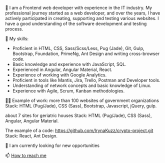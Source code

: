 💬 I am a Frontend web developer with experience in the IT industry. My professional journey started as a web developer, and over the years, I have actively participated in creating, supporting and testing various websites. I have a good understanding of the software development and testing process.

🤔 My skills:
- Proficient in HTML, CSS, Sass/Scss/Less, Pug (Jade), Git, Gulp, Bootstrap, Foundation, PrimeNg, Ant Design and writing cross-browser code. 
- Basic knowledge and experience with JavaScript, SQL. 
- Experienced in Angular, Angular Material, React. 
- Experience of working with Google Analytics. 
- Proficient in tools like Mantis, Jira, Trello, Postman and Developer tools. 
- Understanding of network concepts and basic knowledge of Linux.
- Experience with Agile, Scrum, Kanban methodologies.

👩‍💻 Example of work: 
more than 100 websites of government organizations
Stack: HTML (Pug/Jade), CSS (Sass), Bootstrap, Javascript, jQuery, gulp.

about 7 sites for geriatric houses
Stack: HTML (Pug/Jade), CSS (Sass), Angular, Angular Material.

The example of a code: https://github.com/IrynaKuzz/crypto-project.git
Stack: React, Ant Design.

📌 I am currently looking for new opportunities

📫 <a href="mailto: iryna.kuz.job@gmail.com"> How to reach me </a>
